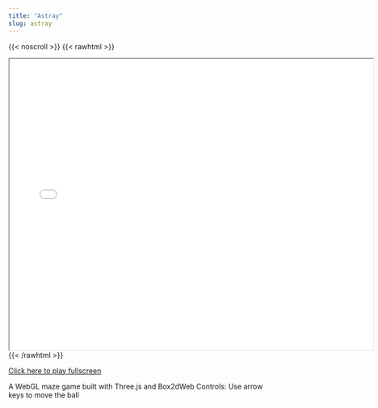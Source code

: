 ```yaml
---
title: "Astray"
slug: astray
---
```


{{< noscroll >}}
{{< rawhtml >}}
<iframe width="720" height="576" name="iframe" src="/cjs-garchive/astray/index.html"></iframe>
{{< /rawhtml >}}

[Click here to play fullscreen](/cjs-garchive/astray/index.html)

A WebGL maze game built with Three.js and Box2dWeb
Controls: Use arrow keys to move the ball
